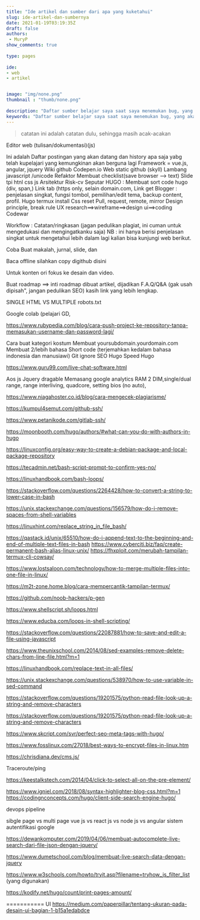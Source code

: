 ```yaml
---
title: "Ide artikel dan sumber dari apa yang kuketahui"
slug: ide-artikel-dan-sumbernya
date: 2021-01-19T03:19:35Z
draft: false 
authors:
 - MuryP
show_comments: true 
 
type: pages 
 
ide: 
- web
- artikel


image: "img/none.png" 
thumbnail : "thumb/none.png" 
 
description: "Daftar sumber belajar saya saat saya menemukan bug, yang akan digunakan untuk ide untuk artikel berikutnya" 
keywords: "Daftar sumber belajar saya saat saya menemukan bug, yang akan digunakan untuk ide untuk artikel berikutnya" 
--- 
```


> catatan ini adalah catatan dulu, sehingga masih acak-acakan

Editor web (tulisan/dokumentasi)(js)

Ini adalah Daftar postingan yang akan datang dan history apa saja yabg telah kupelajari yang kemungkinan akan berguna lagi
Framework = 
vue.js, angular, jquery
Wiki github
Codepen.io
Web static github (skyll)
Lambang javascript /unicode
Refaktor
Membuat checklist(save browser --> text)
Slide tpi htnl css js
Arsitektur Risk-cv
Seputar HUGO :
Membuat sort code hugo (div, span,)
Link tab (https only, selain domain.com, 
Link get
Blogger : penjelasan singkat, fungsi tombol, pemilihan/edit tema, backup content, profil.
Hugo termux install
Css reset
Pull, request, remote, mirror
Design principle, break rule
UX research==>wireframe==>design ui==>coding
Codewar


Workflow :
Catatan/ringkasan (jagan pedulikan plagiat, ini cuman untuk mengedukasi dan mengingatkanku saja) 
NB : ini hanya berisi penjelasan singkat untuk mengetahui lebih dalam lagi kalian bisa kunjungi web berikut.

Coba Buat makalah, jurnal, slide, dan 

Baca offline silahkan copy digithub disini

Untuk konten ori fokus ke desain dan video.



Buat roadmap ==> inti roadmap dibuat artikel, dijadikan F.A.Q/Q&A (gak usah dipisah", jangan pedulikan SEO) kasih link yang lebih lengkap.


SINGLE HTML VS MULTIPLE
robots.txt

Google colab (pelajari GD, 

https://www.rubypedia.com/blog/cara-push-project-ke-repository-tanpa-memasukan-username-dan-password-lagi/

Cara buat kategori kostum
Membuat yoursubdomain.yourdomain.com
Membuat 2/lebih bahasa
Short code (terjemahkan kedalam bahasa indonesia dan manusiawi)
Git ignore
SEO Hugo
Speed Hugo

https://www.guru99.com/live-chat-software.html

Aos js
Jquery dragable
Memasang google analytics
RAM 2 DIM,single/dual range, range interliving, quadcore, setting bios (no auto),

https://www.niagahoster.co.id/blog/cara-mengecek-plagiarisme/

https://kumpul4semut.com/github-ssh/

https://www.petanikode.com/gitlab-ssh/

https://moonbooth.com/hugo/authors/#what-can-you-do-with-authors-in-hugo

https://linuxconfig.org/easy-way-to-create-a-debian-package-and-local-package-repository

https://tecadmin.net/bash-script-prompt-to-confirm-yes-no/

https://linuxhandbook.com/bash-loops/

https://stackoverflow.com/questions/2264428/how-to-convert-a-string-to-lower-case-in-bash

https://unix.stackexchange.com/questions/156579/how-do-i-remove-spaces-from-shell-variables

https://linuxhint.com/replace_string_in_file_bash/

https://qastack.id/unix/65510/how-do-i-append-text-to-the-beginning-and-end-of-multiple-text-files-in-bash
https://www.cyberciti.biz/faq/create-permanent-bash-alias-linux-unix/
https://fhxploit.com/merubah-tampilan-termux-cli-cowsay/


https://www.lostsaloon.com/technology/how-to-merge-multiple-files-into-one-file-in-linux/


https://m2t-zone.home.blog/cara-mempercantik-tampilan-termux/

https://github.com/noob-hackers/p-gen

https://www.shellscript.sh/loops.html

https://www.educba.com/loops-in-shell-scripting/

https://stackoverflow.com/questions/22087881/how-to-save-and-edit-a-file-using-javascript


https://www.theunixschool.com/2014/08/sed-examples-remove-delete-chars-from-line-file.html?m=1

https://linuxhandbook.com/replace-text-in-all-files/

https://unix.stackexchange.com/questions/538970/how-to-use-variable-in-sed-command


https://stackoverflow.com/questions/19201575/python-read-file-look-up-a-string-and-remove-characters

https://stackoverflow.com/questions/19201575/python-read-file-look-up-a-string-and-remove-characters

https://www.skcript.com/svr/perfect-seo-meta-tags-with-hugo/

https://www.fosslinux.com/27018/best-ways-to-encrypt-files-in-linux.htm

https://chrisdiana.dev/cms.js/

Traceroute/ping

https://keestalkstech.com/2014/04/click-to-select-all-on-the-pre-element/

https://www.igniel.com/2018/08/syntax-highlighter-blog-css.html?m=1
https://codingnconcepts.com/hugo/client-side-search-engine-hugo/

devops pipeline

sibgle page vs multi page 
vue js vs react js vs node js vs angular 
sistem autentifikasi google

https://dewankomputer.com/2019/04/06/membuat-autocomplete-live-search-dari-file-json-dengan-jquery/

https://www.dumetschool.com/blog/membuat-live-search-data-dengan-jquery

https://www.w3schools.com/howto/tryit.asp?filename=tryhow_js_filter_list (yang digunakan)

https://kodify.net/hugo/count/print-pages-amount/

=========== UI
https://medium.com/paperpillar/tentang-ukuran-pada-desain-ui-bagian-1-b15a1edabdce